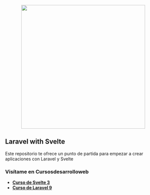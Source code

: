 <p align="center"><a href="https://laravel.com" target="_blank"><img src="https://raw.githubusercontent.com/laravel/art/master/logo-lockup/5%20SVG/2%20CMYK/1%20Full%20Color/laravel-logolockup-cmyk-red.svg" width="400"></a></p>

## Laravel with Svelte

Este repositorio te ofrece un punto de partida para empezar a crear aplicaciones con Laravel y Svelte

### Visítame en Cursosdesarrolloweb

- **[Curso de Svelte 3](https://www.cursosdesarrolloweb.es/course/curso-de-svelte-js-3-aprendiendo-las-bases)**
- **[Curso de Laravel 9](https://www.cursosdesarrolloweb.es/course/curso-de-laravel-9)**
